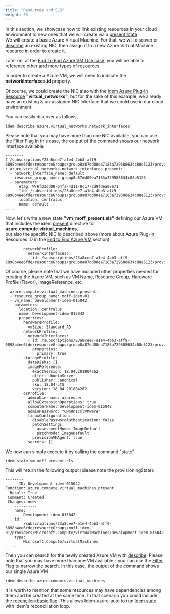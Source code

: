 ```yaml
---
title: "Resources and SLS"
weight: 55
---
```


In this section, we showcase how to link existing resources in your cloud environment to new ones that we will create via a [present state](/How-to-use-Idem/States/Present/)<br>
We will create a basic Azure Virtual Machine. For that, we will discover or [describe](/How-to-use-Idem/Describe/) an existing NIC, then assign it to a new Azure Virtual Machine resource in order to create it.

Later on, at the [End To End Azure VM Use case](/How-to-use-Idem/Use-Cases/End-to-End-Azure-VM/), you will be able to reference other and more types of resources.

In order to create a Azure VM, we will need to indicate the <b>networkInterfaces.id</b> property.

Of course, we could create the NIC also with the [Idem Azure Plug-In Resource](/Getting-Started/Cloud-Plug-Ins/Idem-Azure-Plug-In/) <b>"virtual_networks"</b>, but for the sake of this example, we already have an existing & un-assigned NIC interface that we could use in our cloud environment.

You can easily discover as follows, 

```shell
idem describe azure.virtual_networks.network_interfaces
```
Please note that you may have more than one NIC available, you can use the [Filter Flag](/How-to-use-Idem/Filter-flag/)
In this case, the output of the command shows our network interface available

```shell
--------
? /subscriptions/23a8cee7-a1e4-4bb3-aff9-6898b4ee6fde/resourceGroups/group8a87dd00ea7183a729588634c88e5123/providers/Microsoft.Network/networkInterfaces/default
: azure.virtual_networks.network_interfaces.present:
  - network_interface_name: default
  - resource_group_name: group8a87dd00ea7183a729588634c88e5123
  - parameters:
      etag: W/6f33dd08-64fa-4d11-8c17-2d9fdea97671
      "id: /subscriptions/23a8cee7-a1e4-4bb3-aff9-6898b4ee6fde/resourceGroups/group8a87dd00ea7183a729588634c88e5123/providers/Microsoft.Network/networkInterfaces/default"
      location: centralus
      name: default
....
```

Now, let's write a new state <b>"vm_moff_present.sls"</b> defining our Azure VM
that includes the idem [present](/Getting-Started/Basic-Commands/) directive for <b>azure.compute.virtual_machines</b>,<br> 
but also the specific NIC id described above (more about Azure Plug-In Resources ID in the [End to End Azure VM](/How-to-use-Idem/Use-Cases/End-to-End-Azure-VM/) section)

```shell
        networkProfile:
          networkInterfaces:
          - id: /subscriptions/23a8cee7-a1e4-4bb3-aff9-6898b4ee6fde/resourceGroups/group8a87dd00ea7183a729588634c88e5123/providers/Microsoft.Network/networkInterfaces/default
```

Of course, please note that we have included other properties needed for creating the Azure VM, such as VM Name, Resource Group, Hardware Profile (Flavor), ImageReference, etc.

```shell
  azure.compute.virtual_machines.present:
  - resource_group_name: moff-idem-01
  - vm_name: Development-idem-015042
  - parameters:
      location: centralus
      name: Development-idem-015042
      properties:
        hardwareProfile:
          vmSize: Standard_A5
        networkProfile:
          networkInterfaces:
          - id: /subscriptions/23a8cee7-a1e4-4bb3-aff9-6898b4ee6fde/resourceGroups/group8a87dd00ea7183a729588634c88e5123/providers/Microsoft.Network/networkInterfaces/default
            properties:
              primary: true
        storageProfile:
          dataDisks: []
          imageReference:
            exactVersion: 18.04.201804262
            offer: UbuntuServer
            publisher: Canonical
            sku: 18.04-LTS
            version: 18.04.201804262
        osProfile:
          adminUsername: azureuser
          allowExtensionOperations: true
          computerName: Development-idem-015042
          adminPassword: "C@n0n1c@lVMware"
          linuxConfiguration:
            disablePasswordAuthentication: false
            patchSettings:
              assessmentMode: ImageDefault
              patchMode: ImageDefault
            provisionVMAgent: true
          secrets: []
```

We now can simply execute it by calling the command "state"

```shell
idem state vm_moff_present.sls
```

This will return the following output (please note the provisioningState):

```shell
--------
      ID: Development-idem-015042
Function: azure.compute.virtual_machines.present
  Result: True
 Comment: Created
 Changes: new:
    ----------
    name:
        Development-idem-015042
    id:
        /subscriptions/23a8cee7-a1e4-4bb3-aff9-6898b4ee6fde/resourceGroups/moff-idem-01/providers/Microsoft.Compute/virtualMachines/Development-idem-015042
    type:
        Microsoft.Compute/virtualMachines
.....
```

Then you can search for the newly created Azure VM with [describe](/How-to-use-Idem/Describe/).
Please note that you may have more than one VM available - you can use the [Filter Flag](/How-to-use-Idem/Filter-flag/) to narrow the search.
In this case, the output of the command shows our single Azure VM

```shell
idem describe azure.compute.virtual_machines
```

It is worth to mention that some resources may have dependencies among them and be created at the same time. In that scenario you could include the [ reconciler=basic flag](/How-to-use-Idem/States/reconciler-flag/). This allows Idem-azure-auto to run [Idem state](/How-to-use-Idem/States/Present/)
with Idem's reconciliation loop.

